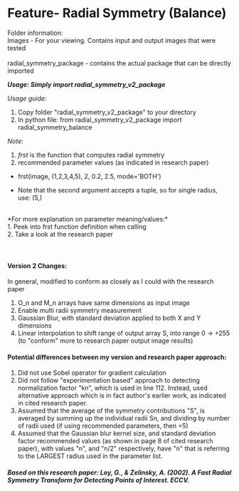 # Feature- Radial Symmetry (Balance)
Folder information: <br />
Images - For your viewing. Contains input and output images that were tested <br /><br />
radial_symmetry_package - contains the actual package that can be directly imported
<br />

**_Usage: Simply import radial_symmetry_v2_package_**

*Usage guide:* 
1. Copy folder "radial_symmetry_v2_package" to your directory
2. In python file: from radial_symmetry_v2_package import radial_symmetry_balance


*Note:* 
1. *_frst_* is the function that computes radial symmetry
2. recommended parameter values (as indicated in research paper)

* frst(image, (1,2,3,4,5), 2, 0.2, 2.5, mode='BOTH')

* Note that the second argument accepts a tuple, so for single radius, use: (5,)

<br />
*For more explanation on parameter meaning/values:*
<br />
1. Peek into frst function definition when calling
<br />
2. Take a look at the research paper
<br /><br /><br />


#### Version 2 Changes:
In general, modified to conform as closely as I could with the research paper

1. O_n and M_n arrays have same dimensions as input image
2. Enable multi radii symmetry measurement
3. Gaussian Blur, with standard deviation applied to both X and Y dimensions
4. Linear interpolation to shift range of output array S, into range 0 -> +255 (to "conform" more to research paper output image results)


#### Potential differences between my version and research paper approach:
1. Did not use Sobel operator for gradient calculation
2. Did not follow "experimentation based" approach to detecting normalization factor "kn", which is used in line 112. Instead, used alternative approach which is in fact author's earlier work, as indicated in cited research paper.
3. Assumed that the average of the symmetry contributions "S", is averaged by summing up the individual radii Sn, and dividing by number of radii used (if using recommended parameters, then =5)
4. Assumed that the Gaussian blur kernel size, and standard deviation factor recommended values (as shown in page 8 of cited research paper), with values "n", and "n/2" respectively, have "n" that is referring to the LARGEST radius used in the parameter list.



##### Based on this research paper: Loy, G., & Zelinsky, A. (2002). A Fast Radial Symmetry Transform for Detecting Points of Interest. ECCV.



